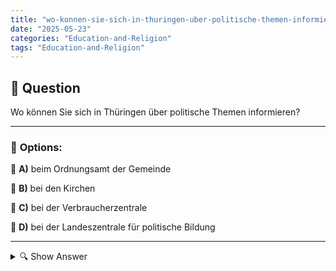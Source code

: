 ```yaml
---
title: "wo-konnen-sie-sich-in-thuringen-uber-politische-themen-informieren"
date: "2025-05-23"
categories: "Education-and-Religion"
tags: "Education-and-Religion"
---
```


## 📌 **Question**

Wo können Sie sich in Thüringen über politische Themen informieren?



---

### 📝 **Options:**

🔘 **A)** beim Ordnungsamt der Gemeinde

🔘 **B)** bei den Kirchen

🔘 **C)** bei der Verbraucherzentrale

🔘 **D)** bei der Landeszentrale für politische Bildung

---

<details>
  <summary>🔍 Show Answer</summary>

  <p>
💡  <b>Correct Answer:</b>  d
  </p>
  <p>
    📖<b>Explanation:</b>
    In Thüringen gibt es verschiedene Stellen, um sich über politische Themen zu informieren. Die Landeszentrale für politische Bildung ist speziell dafür eingerichtet, politische Bildung und Informationen zu bieten. Das Ordnungsamt beschäftigt sich primär mit Verwaltungsaufgaben und ist weniger für politische Bildung zuständig. Kirchen können soziale und ethische Themen diskutieren, sind aber nicht primär Quellen für politische Informationen. Verbraucherzentralen fokussieren sich auf Verbraucherschutz und nicht direkt auf politische Bildung. Daher ist die Landeszentrale für politische Bildung eine geeignete Anlaufstelle für Informationen zu politischen Themen.
  </p>
</details>
